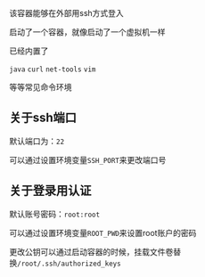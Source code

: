 该容器能够在外部用ssh方式登入

启动了一个容器，就像启动了一个虚拟机一样

已经内置了

`java` `curl` `net-tools` `vim`

等等常见命令环境

## 关于ssh端口

默认端口为：`22`

可以通过设置环境变量`SSH_PORT`来更改端口号

## 关于登录用认证

默认账号密码：`root:root`

可以通过设置环境变量`ROOT_PWD`来设置root账户的密码

更改公钥可以通过启动容器的时候，挂载文件卷替换`/root/.ssh/authorized_keys`